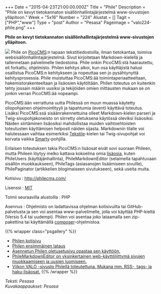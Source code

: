 +++
Date = "2015-04-23T21:00:00.000Z"
Title = "Phile"
Description = "Phile on kevyt tietokannaton sisällönhallintajärjestelmä www-sivustojen ylläpitoon."
Week = "5x16"
Number = "224"
Alustat = []
Tagit = ["PHP","www"]
Type = "post"
Author = "Pesasa"
Pageimage = "valo224-phile.png"
+++


**Phile on kevyt tietokannaton sisällönhallintajärjestelmä
www-sivustojen ylläpitoon.**

![ ](/images/valo224-phile.png "fig:valo224-phile.png") Phile on
[PicoCMS](PicoCMS):n tapaan tekstitiedostoilla, ilman
tietokantaa, toimiva websisällönhallintajärjestelmä. Sivut kirjoitetaan
Markdown-kielellä ja tallennetaan palvelimelle tiedostoina. Phile onkin
PicoCMS:stä haarautettu, eli forkattu, ohjelmisto. Philen kehitys alkoi,
kun osa käyttäjistä halusi osallistua PicoCMS:n kehitykseen ja nopeuttaa
sen jo pysähtynyttä kehitysprosessia. Phile muistuttaa PicoCMS:ää
toimintaperiaatteeltaan, hakemistorakenteeltaan ja lisäosien käytöltään.
Philen toteutus on kuitenkin tehty jossain määrin uusiksi ja tekijöiden
omien mittausten mukaan se on jonkin verran PicoCMS:ää nopeampi.

PicoCMS:ään verrattuna uutta Philessä on muun muassa käytetty
oliopohjainen ohjelmointityyli ja tapahtumia (event) käyttävä toteutus.
Lisäksi PicoCMS:ssä sisäänrakennettuina olleet Markdown-kielen parseri
ja Twig-sivupohjakoneisto on siirretty oletuksena käytössä oleviksi
lisäosiksi. Näiden siirtäminen lisäosiksi mahdollistaa muiden
vaihtoehtoisten toteutusten käyttämisen helposti näiden sijasta.
Markdownin tilalle voi halutessaan vaihtaa esimerkiksi
[Tekstile](https://en.wikipedia.org/wiki/Textile_%28markup_language%29)-kielen
tai Twig-sivupohjat voi korvata vaikka
[Smarty](http://www.smarty.net/docs/en/)-pohjilla.

Erilaisen toteutuksen takia PicoCMS:n lisäosat eivät sovi suoraan
Phileen, mutta Phileen löytyy melko kattava kokoelma omia
[lisäosia](https://github.com/PhileCMS/Phile/wiki/%5BCOMMUNITY%5D-Plugins),
kuten PhileUsers (käyttäjänhallinta), PhileMarkdownEditor (selaimella
tapahtuvaan sisällön muokkaukseen), PhileTags (asiasanojen lisäämiseen
sivuille), PhilePaginator (artikkelien blogimaiseen sivutukseen), sekä
useita muita.

Kotisivu
:   <http://philecms.com/>

Lisenssi
:   [MIT](MIT)

Toimii seuraavilla alustoilla
:   PHP

Asennus
:   Ohjelmisto on ladattavissa ohjelman kotisivuilta tai
    GitHub-palvelusta ja sen voi asentaa www-palvelimelle, jolla voi
    käyttää PHP-kieltä (Versio 5.4 tai uudempi). Philen voi asentaa joko
    lataamalla sen zip-pakettina tai käyttämällä
    [composer](https://getcomposer.org/)-ohjelmistoa.

{{% wrapper class="psgallery" %}}
-   [Philen kotisivu](/images/phile-1.jpg)
-   [Philen ensimmäinen lataus](/images/phile-2.jpg)
-   [Asennetun Philen oletusetusivu opastaa sen käyttöön.](/images/phile-3.jpg)
-   [PhileMarkdownEditor on yksinkertainen web-käyttöliittymä sivujen muokkaamiseen ja uusien luomiseen.](/images/phile-4.jpg)
-   [Viikon VALO -sivusto Philellä toteutettuna. Mukana mm. RSS-, tags- ja haku-lisäosat.](/images/phile-5.jpg)
{{% /wrapper %}}

*Teksti: Pesasa* <br />
*Kuvakaappaukset: Pesasa*



